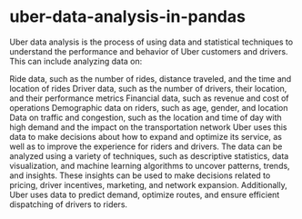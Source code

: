 # uber-data-analysis-in-pandas
Uber data analysis is the process of using data and statistical techniques to understand the performance and behavior of Uber customers and drivers. This can include analyzing data on:

Ride data, such as the number of rides, distance traveled, and the time and location of rides
Driver data, such as the number of drivers, their location, and their performance metrics
Financial data, such as revenue and cost of operations
Demographic data on riders, such as age, gender, and location
Data on traffic and congestion, such as the location and time of day with high demand and the impact on the transportation network
Uber uses this data to make decisions about how to expand and optimize its service, as well as to improve the experience for riders and drivers. The data can be analyzed using a variety of techniques, such as descriptive statistics, data visualization, and machine learning algorithms to uncover patterns, trends, and insights. These insights can be used to make decisions related to pricing, driver incentives, marketing, and network expansion. Additionally, Uber uses data to predict demand, optimize routes, and ensure efficient dispatching of drivers to riders.
